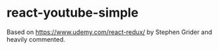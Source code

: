 # react-youtube-simple 

Based on https://www.udemy.com/react-redux/ by Stephen Grider and heavily commented.
